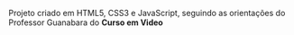 Projeto criado em HTML5, CSS3 e JavaScript, seguindo as orientações do Professor Guanabara do **Curso em Video**
